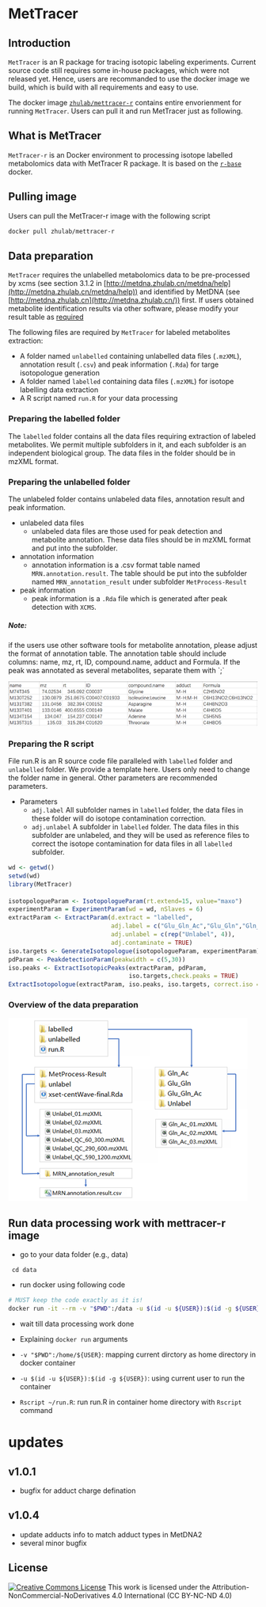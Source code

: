 # MetTracer

## Introduction

`MetTracer` is an R package for tracing isotopic labeling experiments. Current source code still requires some in-house packages, which were not released yet. Hence, users are recommanded to use the docker image we build, which is build with all requirements and easy to use.

The docker image [`zhulab/mettracer-r`](https://hub.docker.com/r/zhulab/mettracer-r) contains entire envorienment for running `MetTracer`.  Users can pull it and run MetTracer just as following.

## What is MetTracer
`MetTracer-r` is an Docker environment to processing isotope labelled metabolomics data with MetTracer R package. It is based on the [`r-base`](https://hub.docker.com/_/r-base/) docker. 

## Pulling image
Users can pull the MetTracer-r image with the following script
``` bash
docker pull zhulab/mettracer-r
```

## Data preparation

 `MetTracer` requires the unlabelled metabolomics data to be pre-processed by xcms (see section 3.1.2 in [http://metdna.zhulab.cn/metdna/help](http://metdna.zhulab.cn/metdna/help)) and identified by MetDNA (see [http://metdna.zhulab.cn](http://metdna.zhulab.cn/)) first. If users obtained metabolite identification results via other software, please modify your result table as [required](#1)

The following files are required by `MetTracer` for labeled metabolites extraction:

- A folder named `unlabelled` containing unlabelled data files (`.mzXML`), annotation result (`.csv`) and peak information (`.Rda`) for targe isotopologue generation
- A folder named `labelled` containing data files (`.mzXML`) for isotope labelling data extraction
- A R script named `run.R` for your data processing

 ### Preparing the labelled folder

The `labelled` folder contains all the data files requiring extraction of labeled metabolites. We permit multiple subfolders in it, and each subfolder is an independent biological group. The data files in the folder should be in mzXML format.

###  Preparing the unlabelled folder

The unlabeled folder contains unlabeled data files, annotation result and peak information.

- unlabeled data files
  - unlabeled data files are those used for peak detection and metabolite annotation. These data files should be in mzXML format and put into the subfolder.
- annotation information
  - annotation information is a .csv format table named `MRN.annotation.result`. The table should be put into the subfolder named  `MRN_annotation_result` under subfolder `MetProcess-Result`
- peak information
  - peak information is a `.Rda` file which is generated after peak detection with `XCMS`.

<h5 id="1">Note:</h5>
if the users use other software tools for metabolite annotation, please adjust the format of annotation table. The annotation table should include columns: name, mz, rt, ID, compound.name, adduct and Formula. If the peak was annotated as several metabolites, separate them with `;`

![Result table example](https://github.com/ZhuMetLab/MetTracer/blob/main/figs/res_example.png?raw=true)
  
### Preparing the R script

File run.R is an R source code file paralleled with `labelled` folder and `unlabelled` folder. We provide a template here. Users only need to change the folder name in general. Other parameters are recommended parameters.

- Parameters
  - `adj.label` All subfolder names in `labelled` folder, the data files in these folder will do isotope contamination correction.
  - `adj.unlabel` A subfolder in `labelled` folder. The data files in this subfolder are unlabeled, and they will be used as reference files to correct the isotope contamination for data files in all `labelled` subfolder.
 
``` R
wd <- getwd()
setwd(wd)
library(MetTracer)

isotopologueParam <- IsotopologueParam(rt.extend=15, value="maxo")
experimentParam = ExperimentParam(wd = wd, nSlaves = 6)
extractParam <- ExtractParam(d.extract = "labelled",
                             adj.label = c("Glu_Gln_Ac","Glu_Gln","Gln_Ac","Unlabel"),
                             adj.unlabel = c(rep("Unlabel", 4)), 
                             adj.contaminate = TRUE)
iso.targets <- GenerateIsotopologue(isotopologueParam, experimentParam)
pdParam <- PeakdetectionParam(peakwidth = c(5,30))
iso.peaks <- ExtractIsotopicPeaks(extractParam, pdParam,
                                  iso.targets,check.peaks = TRUE)
ExtractIsotopologue(extractParam, iso.peaks, iso.targets, correct.iso = TRUE)
```
### Overview of the data preparation
![Overview of the data preparation](https://raw.githubusercontent.com/ZhuMetLab/MetTracer/main/figs/data_structure.png)

## Run data processing work with mettracer-r image
* go to your data folder (e.g., data) 
``` base
 cd data
```
* run docker using following code
``` bash
# MUST keep the code exactly as it is!
docker run -it --rm -v "$PWD":/data -u $(id -u ${USER}):$(id -g ${USER}) zhulab/mettracer-r Rscript run.R
```
* wait till data processing work done

* Explaining `docker run` arguments
* `-v "$PWD":/home/${USER}`: mapping current dirctory as home directory in docker container
*  `-u $(id -u ${USER}):$(id -g ${USER})`: using current user to run the container
* `Rscript ~/run.R`: run run.R in container home directory with `Rscript`  command

# updates
## v1.0.1
- bugfix for adduct charge defination

## v1.0.4
- update adducts info to match adduct types in MetDNA2
- several minor bugfix

## License
<a rel="license" href="https://creativecommons.org/licenses/by-nc-nd/4.0/"><img alt="Creative Commons License" style="border-width:0" src="https://i.creativecommons.org/l/by-nc-nd/4.0/88x31.png" /></a> 
This work is licensed under the Attribution-NonCommercial-NoDerivatives 4.0 International (CC BY-NC-ND 4.0)
